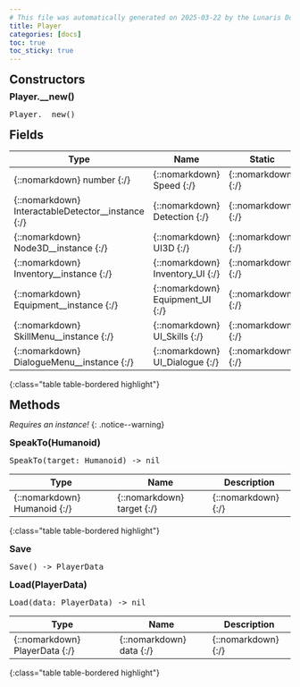 ```yaml
---
# This file was automatically generated on 2025-03-22 by the Lunaris Documentation Generator
title: Player
categories: [docs]
toc: true
toc_sticky: true
---
```

<style>
h2 {
    margin-top: 1rem;
    margin-bottom: 0.5rem;
    padding: 0;
}

h3 {
    margin-top: 0.25rem;
    margin-bottom: 0.25rem;
}

.notice--warning {
    margin-top: 0.25rem !important;
    margin-bottom: 1rem !important;
}
</style>
            


## Constructors
### Player.__new()
<div class ="highlighter-rouge">
<div class ="highlight">
<pre class ="highlight">
<span class='nf'>Player.__new</span>()
</pre>
</div>
</div>

## Fields

| Type | Name | Static | Default | Description |
| --- | --- | --- | --- | --- |
| {::nomarkdown} <span class='kt'>number</span> {:/} | {::nomarkdown} <span class='o'>Speed</span> {:/} | {::nomarkdown}   {:/} | {::nomarkdown}  {:/} | {::nomarkdown} <span class='c'></span> {:/} |
| {::nomarkdown} <span class='kt'>InteractableDetector__instance</span> {:/} | {::nomarkdown} <span class='o'>Detection</span> {:/} | {::nomarkdown}   {:/} | {::nomarkdown}  {:/} | {::nomarkdown} <span class='c'></span> {:/} |
| {::nomarkdown} <span class='kt'>Node3D__instance</span> {:/} | {::nomarkdown} <span class='o'>UI3D</span> {:/} | {::nomarkdown}   {:/} | {::nomarkdown}  {:/} | {::nomarkdown} <span class='c'></span> {:/} |
| {::nomarkdown} <span class='kt'>Inventory__instance</span> {:/} | {::nomarkdown} <span class='o'>Inventory_UI</span> {:/} | {::nomarkdown}   {:/} | {::nomarkdown}  {:/} | {::nomarkdown} <span class='c'></span> {:/} |
| {::nomarkdown} <span class='kt'>Equipment__instance</span> {:/} | {::nomarkdown} <span class='o'>Equipment_UI</span> {:/} | {::nomarkdown}   {:/} | {::nomarkdown}  {:/} | {::nomarkdown} <span class='c'></span> {:/} |
| {::nomarkdown} <span class='kt'>SkillMenu__instance</span> {:/} | {::nomarkdown} <span class='o'>UI_Skills</span> {:/} | {::nomarkdown}   {:/} | {::nomarkdown}  {:/} | {::nomarkdown} <span class='c'></span> {:/} |
| {::nomarkdown} <span class='kt'>DialogueMenu__instance</span> {:/} | {::nomarkdown} <span class='o'>UI_Dialogue</span> {:/} | {::nomarkdown}   {:/} | {::nomarkdown}  {:/} | {::nomarkdown} <span class='c'></span> {:/} |
{:class="table table-bordered highlight"}

## Methods
*Requires an instance!*
{: .notice--warning}

### SpeakTo(Humanoid)
<div class ="highlighter-rouge">
<div class ="highlight">
<pre class ="highlight">
<span class='nf'>SpeakTo</span>(<span class='o'>target</span>: <span class='kt'>Humanoid</span>) -> <span class='kt'>nil</span>
</pre>
</div>
</div>

| Type | Name | Description
| --- | --- | --- |
| {::nomarkdown} <span class='kt'>Humanoid</span> {:/} | {::nomarkdown} <span class='o'>target</span> {:/} | {::nomarkdown} <span class='c'></span> {:/} |
{:class="table table-bordered highlight"}

### Save
<div class ="highlighter-rouge">
<div class ="highlight">
<pre class ="highlight">
<span class='nf'>Save</span>() -> <span class='kt'>PlayerData</span>
</pre>
</div>
</div>

### Load(PlayerData)
<div class ="highlighter-rouge">
<div class ="highlight">
<pre class ="highlight">
<span class='nf'>Load</span>(<span class='o'>data</span>: <span class='kt'>PlayerData</span>) -> <span class='kt'>nil</span>
</pre>
</div>
</div>

| Type | Name | Description
| --- | --- | --- |
| {::nomarkdown} <span class='kt'>PlayerData</span> {:/} | {::nomarkdown} <span class='o'>data</span> {:/} | {::nomarkdown} <span class='c'></span> {:/} |
{:class="table table-bordered highlight"}


